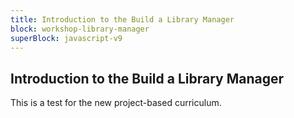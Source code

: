 ```yaml
---
title: Introduction to the Build a Library Manager
block: workshop-library-manager
superBlock: javascript-v9
---
```


## Introduction to the Build a Library Manager

This is a test for the new project-based curriculum.
